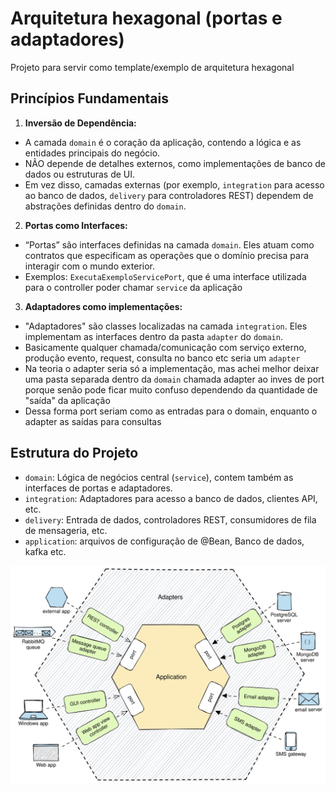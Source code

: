 # Arquitetura hexagonal (portas e adaptadores)

Projeto para servir como template/exemplo de arquitetura hexagonal

## Princípios Fundamentais

1. **Inversão de Dependência:**
- A camada `domain` é o coração da aplicação, contendo a lógica e as entidades principais do negócio.
- NÃO depende de detalhes externos, como implementações de banco de dados ou estruturas de UI.
- Em vez disso, camadas externas (por exemplo, `integration` para acesso ao banco de dados, `delivery` para controladores REST) dependem de abstrações definidas dentro do `domain`.

2. **Portas como Interfaces:**
- “Portas” são interfaces definidas na camada `domain`. Eles atuam como contratos que especificam as operações que o domínio precisa para interagir com o mundo exterior.
- Exemplos: `ExecutaExemploServicePort`, que é uma interface utilizada para o controller poder chamar `service` da aplicação

3. **Adaptadores como implementações:**
- "Adaptadores" são classes localizadas na camada `integration`. Eles implementam as interfaces dentro da pasta `adapter` do `domain`.
-  Basicamente qualquer chamada/comunicação com serviço externo, produção evento, request, consulta no banco etc seria um `adapter`
-  Na teoria o adapter seria só a implementação, mas achei melhor deixar uma pasta separada dentro da `domain` chamada adapter ao inves de port porque senão pode ficar muito confuso dependendo da quantidade de "saída" da aplicação
-  Dessa forma port seriam como as entradas para o domain, enquanto o adapter as saídas para consultas

## Estrutura do Projeto

- `domain`: Lógica de negócios central (`service`), contem também as interfaces de portas e adaptadores.
- `integration`: Adaptadores para acesso a banco de dados, clientes API, etc.
- `delivery`: Entrada de dados, controladores REST, consumidores de fila de mensageria, etc.
- `application`: arquivos de configuração de @Bean, Banco de dados, kafka etc.

<img src="hexagonal-arch-img.svg" alt="Desenho Arch">
